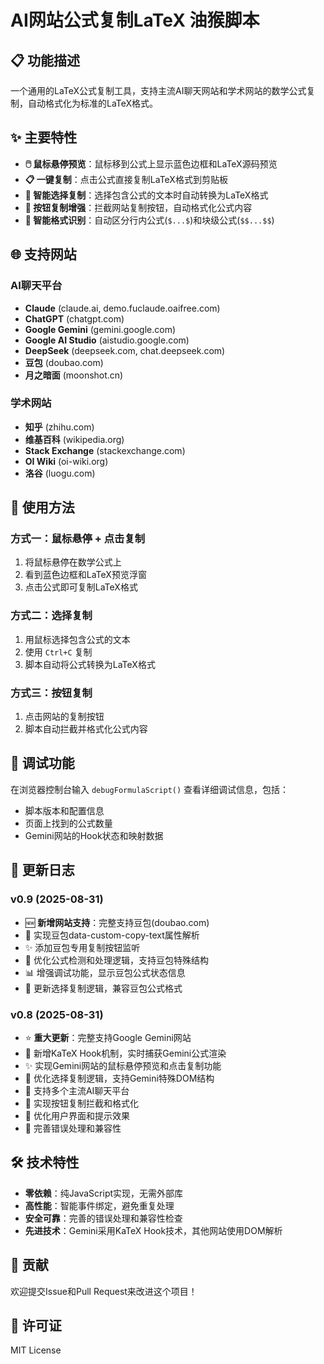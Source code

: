 # AI网站公式复制LaTeX 油猴脚本

## 📋 功能描述

一个通用的LaTeX公式复制工具，支持主流AI聊天网站和学术网站的数学公式复制，自动格式化为标准的LaTeX格式。

## ✨ 主要特性

- **🖱️ 鼠标悬停预览**：鼠标移到公式上显示蓝色边框和LaTeX源码预览
- **📋 一键复制**：点击公式直接复制LaTeX格式到剪贴板  
- **📝 智能选择复制**：选择包含公式的文本时自动转换为LaTeX格式
- **🔄 按钮复制增强**：拦截网站复制按钮，自动格式化公式内容
- **📐 智能格式识别**：自动区分行内公式(`$...$`)和块级公式(`$$...$$`)

## 🌐 支持网站

### AI聊天平台
- **Claude** (claude.ai, demo.fuclaude.oaifree.com)
- **ChatGPT** (chatgpt.com)
- **Google Gemini** (gemini.google.com) 
- **Google AI Studio** (aistudio.google.com)
- **DeepSeek** (deepseek.com, chat.deepseek.com)
- **豆包** (doubao.com)
- **月之暗面** (moonshot.cn)

### 学术网站
- **知乎** (zhihu.com)
- **维基百科** (wikipedia.org)
- **Stack Exchange** (stackexchange.com)
- **OI Wiki** (oi-wiki.org)
- **洛谷** (luogu.com)


## 📖 使用方法

### 方式一：鼠标悬停 + 点击复制
1. 将鼠标悬停在数学公式上
2. 看到蓝色边框和LaTeX预览浮窗
3. 点击公式即可复制LaTeX格式

### 方式二：选择复制
1. 用鼠标选择包含公式的文本
2. 使用 `Ctrl+C` 复制
3. 脚本自动将公式转换为LaTeX格式

### 方式三：按钮复制
1. 点击网站的复制按钮
2. 脚本自动拦截并格式化公式内容

## 🔧 调试功能

在浏览器控制台输入 `debugFormulaScript()` 查看详细调试信息，包括：
- 脚本版本和配置信息
- 页面上找到的公式数量
- Gemini网站的Hook状态和映射数据

## 📝 更新日志

### v0.9 (2025-08-31)
- 🆕 **新增网站支持**：完整支持豆包(doubao.com)
- 🔧 实现豆包data-custom-copy-text属性解析
- ✨ 添加豆包专用复制按钮监听
- 🎯 优化公式检测和处理逻辑，支持豆包特殊结构
- 📊 增强调试功能，显示豆包公式状态信息
- 🔧 更新选择复制逻辑，兼容豆包公式格式

### v0.8 (2025-08-31)
- ⭐ **重大更新**：完整支持Google Gemini网站
- 🔧 新增KaTeX Hook机制，实时捕获Gemini公式渲染
- ✨ 实现Gemini网站的鼠标悬停预览和点击复制功能
- 🎯 优化选择复制逻辑，支持Gemini特殊DOM结构
- 🌟 支持多个主流AI聊天平台
- 🔄 实现按钮复制拦截和格式化
- 🎨 优化用户界面和提示效果
- 🔧 完善错误处理和兼容性

## 🛠️ 技术特性

- **零依赖**：纯JavaScript实现，无需外部库
- **高性能**：智能事件绑定，避免重复处理
- **安全可靠**：完善的错误处理和兼容性检查
- **先进技术**：Gemini采用KaTeX Hook技术，其他网站使用DOM解析

## 🤝 贡献

欢迎提交Issue和Pull Request来改进这个项目！

## 📄 许可证

MIT License
